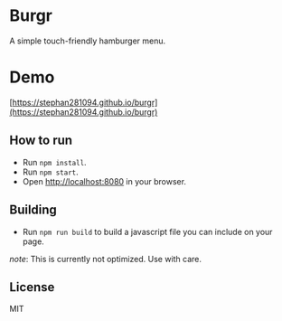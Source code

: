 # Burgr

A simple touch-friendly hamburger menu.

# Demo
[https://stephan281094.github.io/burgr](https://stephan281094.github.io/burgr)

## How to run
* Run `npm install`.
* Run `npm start`.
* Open [http://localhost:8080](http://localhost:8080) in your browser.

## Building
* Run `npm run build` to build a javascript file you can include on your page.

*note*: This is currently not optimized. Use with care.

## License
MIT
